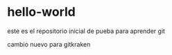 # hello-world
este es el repositorio inicial de pueba para aprender git 


cambio nuevo para gitkraken